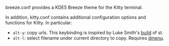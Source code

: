 breeze.conf provides a KDE5 Breeze theme for the Kitty terminal.

In addition, kitty.conf contains additional configuration options and functions for Kitty. In particular:
- `alt-y`: copy urls. This keybinding is inspired by Luke Smith's [build](https://github.com/lukesmithxyz/st) of st.
- `alt-l`: select filename under current directory to copy. Requires [dmenu](https://tools.suckless.org/dmenu/).
